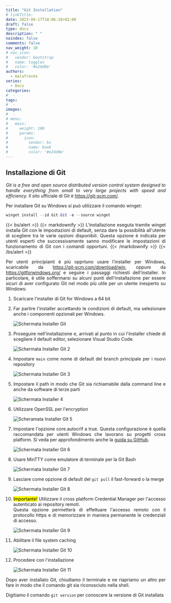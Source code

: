 ```yaml
---
title: "Git Installation"
# linkTitle:
date: 2023-09-17T18:06:28+02:00
draft: false
type: docs
description: " "
noindex: false
comments: false
nav_weight: 10
# nav_icon:
#   vendor: bootstrap
#   name: toggles
#   color: '#e24d0e'
authors:
  - malafronte
series:
  - Docs
categories:
#  - 
tags:
#  - 
images:
#  - 
# menu:
#   main:
#     weight: 100
#     params:
#       icon:
#         vendor: bs
#         name: book
#         color: '#e24d0e'
---
```

<style>p {text-align: justify}</style>

## Installazione di Git

*Git is a free and open source distributed version control system designed to handle everything from small to very large projects with speed and efficiency.*
Il sito ufficiale di Git è <https://git-scm.com/>.

Per installare Git su Windows si può utilizzare il comando winget:

```ps1
winget install --id Git.Git -e --source winget
```
{{< bs/alert >}}
{{< markdownify >}}
L'installazione eseguta tramite winget installa Git con le impostazioni di default, senza dare la possibilità all'utente di scegliere tra le varie opzioni disponibili. Questa opzione è indicata per utenti esperti che successivamente sanno modificare le impostazioni di funzionamento di Git con i comandi opportuni.
{{< /markdownify >}}
{{< /bs/alert >}}


Per utenti principianti è più opprtuno usare l'installer per Windows, scaricabile da <https://git-scm.com/download/win>, oppure da <https://gitforwindows.org/> e seguire i passaggi richiesti dell'installer. In particolare, è utile soffermarsi su alcuni punti dell'installazione per essere sicuri di aver configurato Git nel modo più utile per un utente inesperto su Windows:

1. Scaricare l'installer di Git for Windows a 64 bit
2. Far partire l'installer accettando le condizioni di default, ma selezionare anche i componenti opzionali per Windows.

    ![Schermata Installer Git](installerGit1.png)

3. Proseguire nell'installazione e, arrivati al punto in cui l'installer chiede di scegliere il default editor, selezionare Visual Studio Code.

    ![Schermata Installer Git 2](installerGit2.png)

4. Impostare `main` come nome di default del branch principale per i nuovi repository

    ![Schermata Installer Git 3](installerGit3.png)

5. Impostare il path in modo che Git sia richiamabile dalla command line e anche da software di terze parti

    ![Schermata Installer 4](installerGit4.png)

6. Utilizzare OpenSSL per l'encryption

   ![Scheramata Installer Git 5](installerGit5.png)

7. Impostare l'opzione core.autocrlf a true. Questa configurazione è quella raccomandata per utenti Windows che lavorano su progetti cross platform. Si veda per approfondimento anche la [guida su GitHub](https://docs.github.com/en/get-started/getting-started-with-git/configuring-git-to-handle-line-endings).

   ![Schermata Installer Git 6](installerGit6.png)

8. Usare MinTTY come emulatore di terminale per la Git Bash

    ![Schermata Installer Git 7](installerGit7.png)

9. Lasciare come opzione di default del `git pull` il fast-forward o la merge

    ![Schermata Installer Git 8](installerGit8.png)

10. <mark>Importante!</mark> Utilizzare il cross platform Credential Manager per l'accesso autenticato ai repository remoti.  
Questa opzione permetterà di effettuare l'accesso remoto con il protocollo https e di memorizzare in maniera permanente le credenziali di accesso.

    ![Schermata Installer Git 9](installerGit9.png)

11. Abilitare il file system caching

    ![Schermata Installer Git 10 ](installerGit10.png)

12. Procedere con l'installazione

    ![Schermata Installer Git 11 ](installerGit11.png)

Dopo aver installato Git, chiudiamo il terminale e ne riapriamo un altro per fare in modo che il comando git sia riconosciuto nella shell.

Digitiamo il comando `git version` per conoscere la versione di Git installata
